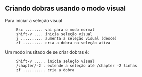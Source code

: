Criando dobras usando o modo visual
-----------------------------------

Para iniciar a seleção visual

         Esc ........ vai para o modo normal
         shift-v .... inicia seleção visual
         j .......... aumenta a seleção visual (desce)
         zf ......... cria a dobra na seleção ativa

Um modo inusitado de se criar dobras é:

         Shift-v ..... inicia seleção visual
         /chapter/-2 . extende a seleção até /chapter -2 linhas
         zf .......... cria a dobra
